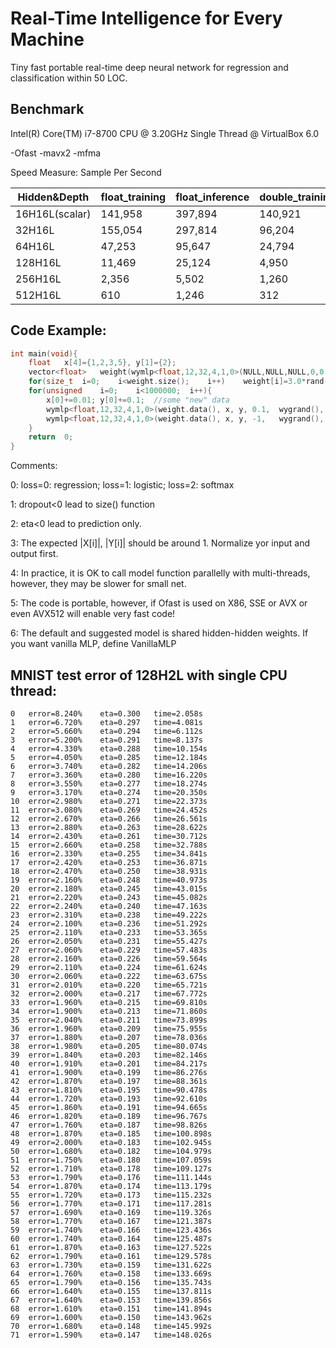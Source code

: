 # Real-Time Intelligence for Every Machine
Tiny fast portable real-time deep neural network for regression and classification within 50 LOC.

## Benchmark
Intel(R) Core(TM) i7-8700 CPU @ 3.20GHz Single Thread @ VirtualBox 6.0 

-Ofast -mavx2 -mfma

Speed Measure:	Sample Per Second

|Hidden&Depth|float_training|float_inference|double_training|double_inference|
|----|----|----|----|----|
|16H16L(scalar)|141,958|397,894|140,921|368,760|
|32H16L|155,054|297,814|96,204 |208,723|
|64H16L|47,253|95,647|24,794|52,018|
|128H16L|11,469|25,124|4,950|11,696|
|256H16L|2,356|5,502|1,260|2,725|
|512H16L|610|1,246|312|648|

## Code Example:

```C++
int	main(void){
	float	x[4]={1,2,3,5},	y[1]={2};
	vector<float>	weight(wymlp<float,12,32,4,1,0>(NULL,NULL,NULL,0,0,0));	//set weight==NULL to return size
	for(size_t	i=0;	i<weight.size();	i++)	weight[i]=3.0*rand()/RAND_MAX-1.5;	
	for(unsigned	i=0;	i<1000000;	i++){	
		x[0]+=0.01;	y[0]+=0.1;	//some "new" data
		wymlp<float,12,32,4,1,0>(weight.data(),	x, y, 0.1,	wygrand(),	0.5);	//	training. set eta>0 to train
		wymlp<float,12,32,4,1,0>(weight.data(),	x, y, -1,	wygrand(),	0.5);	//	training. set eta<0 to predict
	}
	return	0;
}
```
Comments:

0: loss=0: regression; loss=1: logistic; loss=2: softmax

1: dropout<0 lead to size() function

2: eta<0 lead to prediction only.

3: The expected |X[i]|, |Y[i]| should be around 1. Normalize yor input and output first.

4: In practice, it is OK to call model function parallelly with multi-threads, however, they may be slower for small net.

5: The code is portable, however, if Ofast is used on X86, SSE or AVX or even AVX512 will enable very fast code!

6: The default and suggested model is shared hidden-hidden weights. If you want vanilla MLP, define VanillaMLP


## MNIST test error of 128H2L with single CPU thread:

```
0	error=8.240%	eta=0.300	time=2.058s
1	error=6.720%	eta=0.297	time=4.081s
2	error=5.660%	eta=0.294	time=6.112s
3	error=5.200%	eta=0.291	time=8.137s
4	error=4.330%	eta=0.288	time=10.154s
5	error=4.050%	eta=0.285	time=12.184s
6	error=3.740%	eta=0.282	time=14.206s
7	error=3.360%	eta=0.280	time=16.220s
8	error=3.550%	eta=0.277	time=18.274s
9	error=3.170%	eta=0.274	time=20.350s
10	error=2.980%	eta=0.271	time=22.373s
11	error=3.080%	eta=0.269	time=24.452s
12	error=2.670%	eta=0.266	time=26.561s
13	error=2.880%	eta=0.263	time=28.622s
14	error=2.430%	eta=0.261	time=30.712s
15	error=2.660%	eta=0.258	time=32.788s
16	error=2.330%	eta=0.255	time=34.841s
17	error=2.420%	eta=0.253	time=36.871s
18	error=2.470%	eta=0.250	time=38.931s
19	error=2.160%	eta=0.248	time=40.973s
20	error=2.180%	eta=0.245	time=43.015s
21	error=2.220%	eta=0.243	time=45.082s
22	error=2.240%	eta=0.240	time=47.163s
23	error=2.310%	eta=0.238	time=49.222s
24	error=2.100%	eta=0.236	time=51.292s
25	error=2.110%	eta=0.233	time=53.365s
26	error=2.050%	eta=0.231	time=55.427s
27	error=2.060%	eta=0.229	time=57.483s
28	error=2.160%	eta=0.226	time=59.564s
29	error=2.110%	eta=0.224	time=61.624s
30	error=2.060%	eta=0.222	time=63.675s
31	error=2.010%	eta=0.220	time=65.721s
32	error=2.000%	eta=0.217	time=67.772s
33	error=1.960%	eta=0.215	time=69.810s
34	error=1.900%	eta=0.213	time=71.860s
35	error=2.040%	eta=0.211	time=73.899s
36	error=1.960%	eta=0.209	time=75.955s
37	error=1.880%	eta=0.207	time=78.036s
38	error=1.980%	eta=0.205	time=80.074s
39	error=1.840%	eta=0.203	time=82.146s
40	error=1.910%	eta=0.201	time=84.217s
41	error=1.900%	eta=0.199	time=86.276s
42	error=1.870%	eta=0.197	time=88.361s
43	error=1.810%	eta=0.195	time=90.478s
44	error=1.720%	eta=0.193	time=92.610s
45	error=1.860%	eta=0.191	time=94.665s
46	error=1.820%	eta=0.189	time=96.767s
47	error=1.760%	eta=0.187	time=98.826s
48	error=1.870%	eta=0.185	time=100.898s
49	error=2.000%	eta=0.183	time=102.945s
50	error=1.680%	eta=0.182	time=104.979s
51	error=1.750%	eta=0.180	time=107.059s
52	error=1.710%	eta=0.178	time=109.127s
53	error=1.790%	eta=0.176	time=111.144s
54	error=1.870%	eta=0.174	time=113.179s
55	error=1.720%	eta=0.173	time=115.232s
56	error=1.770%	eta=0.171	time=117.281s
57	error=1.690%	eta=0.169	time=119.326s
58	error=1.770%	eta=0.167	time=121.387s
59	error=1.740%	eta=0.166	time=123.436s
60	error=1.740%	eta=0.164	time=125.487s
61	error=1.870%	eta=0.163	time=127.522s
62	error=1.790%	eta=0.161	time=129.578s
63	error=1.730%	eta=0.159	time=131.622s
64	error=1.760%	eta=0.158	time=133.669s
65	error=1.790%	eta=0.156	time=135.743s
66	error=1.640%	eta=0.155	time=137.811s
67	error=1.640%	eta=0.153	time=139.856s
68	error=1.610%	eta=0.151	time=141.894s
69	error=1.600%	eta=0.150	time=143.962s
70	error=1.680%	eta=0.148	time=145.992s
71	error=1.590%	eta=0.147	time=148.026s

```


